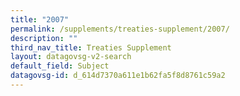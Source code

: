 ```yaml
---
title: "2007"
permalink: /supplements/treaties-supplement/2007/
description: ""
third_nav_title: Treaties Supplement
layout: datagovsg-v2-search
default_field: Subject
datagovsg-id: d_614d7370a611e1b62fa5f8d8761c59a2
---
```

